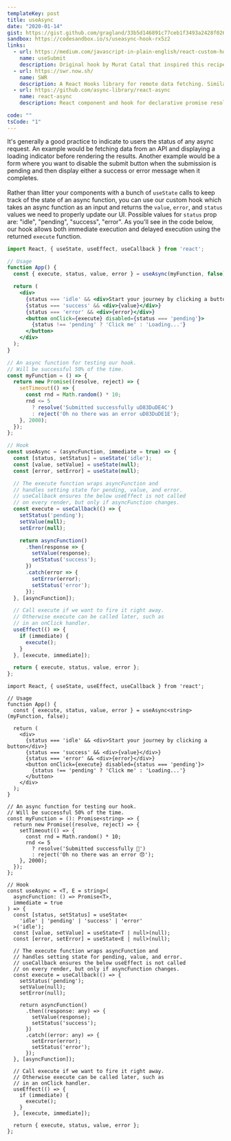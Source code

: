```yaml
---
templateKey: post
title: useAsync
date: "2020-01-14"
gist: https://gist.github.com/gragland/33b5d146891c77ceb1f3493a2428f026
sandbox: https://codesandbox.io/s/useasync-hook-rx5z2
links:
  - url: https://medium.com/javascript-in-plain-english/react-custom-hook-useonesubmit-b10be17245d8
    name: useSubmit
    description: Original hook by Murat Catal that inspired this recipe
  - url: https://swr.now.sh/
    name: SWR
    description: A React Hooks library for remote data fetching. Similar concept, but includes caching, automatic refetching, and many other nifty features.
  - url: https://github.com/async-library/react-async
    name: react-async
    description: React component and hook for declarative promise resolution and data fetching.

code: ""
tsCode: "1"
---
```


It's generally a good practice to indicate to users the status of any async request. An example would be fetching data from an API and displaying a loading indicator before rendering the results. Another example would be a form where you want to disable the submit button when the submission is pending and then display either a success or error message when it completes.
<br/><br/>
Rather than litter your components with a bunch of `useState` calls to keep track of the state of an async function, you can use our custom hook which takes an async function as an input and returns the `value`, `error`, and `status` values we need to properly update our UI. Possible values for `status` prop are: "idle", "pending", "success", "error". As you'll see in the code below, our hook allows both immediate execution and delayed execution using the returned `execute` function.

```jsx
import React, { useState, useEffect, useCallback } from 'react';

// Usage
function App() {
  const { execute, status, value, error } = useAsync(myFunction, false);

  return (
    <div>
      {status === 'idle' && <div>Start your journey by clicking a button</div>}
      {status === 'success' && <div>{value}</div>}
      {status === 'error' && <div>{error}</div>}
      <button onClick={execute} disabled={status === 'pending'}>
        {status !== 'pending' ? 'Click me' : 'Loading...'}
      </button>
    </div>
  );
}

// An async function for testing our hook.
// Will be successful 50% of the time.
const myFunction = () => {
  return new Promise((resolve, reject) => {
    setTimeout(() => {
      const rnd = Math.random() * 10;
      rnd <= 5
        ? resolve('Submitted successfully uD83DuDE4C')
        : reject('Oh no there was an error uD83DuDE1E');
    }, 2000);
  });
};

// Hook
const useAsync = (asyncFunction, immediate = true) => {
  const [status, setStatus] = useState('idle');
  const [value, setValue] = useState(null);
  const [error, setError] = useState(null);

  // The execute function wraps asyncFunction and
  // handles setting state for pending, value, and error.
  // useCallback ensures the below useEffect is not called
  // on every render, but only if asyncFunction changes.
  const execute = useCallback(() => {
    setStatus('pending');
    setValue(null);
    setError(null);

    return asyncFunction()
      .then(response => {
        setValue(response);
        setStatus('success');
      })
      .catch(error => {
        setError(error);
        setStatus('error');
      });
  }, [asyncFunction]);

  // Call execute if we want to fire it right away.
  // Otherwise execute can be called later, such as
  // in an onClick handler.
  useEffect(() => {
    if (immediate) {
      execute();
    }
  }, [execute, immediate]);

  return { execute, status, value, error };
};
```

```tsx
import React, { useState, useEffect, useCallback } from 'react';

// Usage
function App() {
  const { execute, status, value, error } = useAsync<string>(myFunction, false);

  return (
    <div>
      {status === 'idle' && <div>Start your journey by clicking a button</div>}
      {status === 'success' && <div>{value}</div>}
      {status === 'error' && <div>{error}</div>}
      <button onClick={execute} disabled={status === 'pending'}>
        {status !== 'pending' ? 'Click me' : 'Loading...'}
      </button>
    </div>
  );
}

// An async function for testing our hook.
// Will be successful 50% of the time.
const myFunction = (): Promise<string> => {
  return new Promise((resolve, reject) => {
    setTimeout(() => {
      const rnd = Math.random() * 10;
      rnd <= 5
        ? resolve('Submitted successfully 🙌')
        : reject('Oh no there was an error 😞');
    }, 2000);
  });
};

// Hook
const useAsync = <T, E = string>(
  asyncFunction: () => Promise<T>,
  immediate = true
) => {
  const [status, setStatus] = useState<
    'idle' | 'pending' | 'success' | 'error'
  >('idle');
  const [value, setValue] = useState<T | null>(null);
  const [error, setError] = useState<E | null>(null);

  // The execute function wraps asyncFunction and
  // handles setting state for pending, value, and error.
  // useCallback ensures the below useEffect is not called
  // on every render, but only if asyncFunction changes.
  const execute = useCallback(() => {
    setStatus('pending');
    setValue(null);
    setError(null);

    return asyncFunction()
      .then((response: any) => {
        setValue(response);
        setStatus('success');
      })
      .catch((error: any) => {
        setError(error);
        setStatus('error');
      });
  }, [asyncFunction]);

  // Call execute if we want to fire it right away.
  // Otherwise execute can be called later, such as
  // in an onClick handler.
  useEffect(() => {
    if (immediate) {
      execute();
    }
  }, [execute, immediate]);

  return { execute, status, value, error };
};
```

